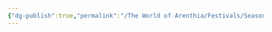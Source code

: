 ```yaml
---
{"dg-publish":true,"permalink":"/The World of Arenthia/Festivals/Seasonal Festivals/Festival of Fall/","tags":["Festivals","Seasons","Fall","Calander"]}
---
```

